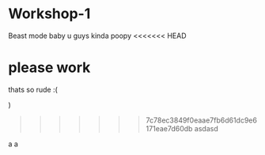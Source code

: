 # Workshop-1
Beast mode baby
u guys kinda poopy
<<<<<<< HEAD


please work
=======
thats so rude :(
    
)
>>>>>>> 7c78ec3849f0eaae7fb6d61dc9e6171eae7d60db
asdasd

a
a
